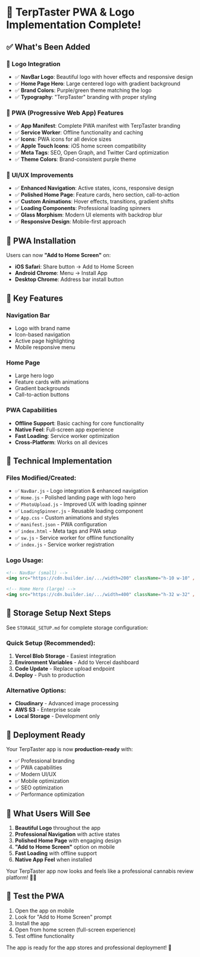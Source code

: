 # 🎉 TerpTaster PWA & Logo Implementation Complete!

## ✅ What's Been Added

### 🎨 **Logo Integration**

- ✅ **NavBar Logo**: Beautiful logo with hover effects and responsive design
- ✅ **Home Page Hero**: Large centered logo with gradient background
- ✅ **Brand Colors**: Purple/green theme matching the logo
- ✅ **Typography**: "TerpTaster" branding with proper styling

### 📱 **PWA (Progressive Web App) Features**

- ✅ **App Manifest**: Complete PWA manifest with TerpTaster branding
- ✅ **Service Worker**: Offline functionality and caching
- ✅ **Icons**: PWA icons for all device sizes
- ✅ **Apple Touch Icons**: iOS home screen compatibility
- ✅ **Meta Tags**: SEO, Open Graph, and Twitter Card optimization
- ✅ **Theme Colors**: Brand-consistent purple theme

### 🎯 **UI/UX Improvements**

- ✅ **Enhanced Navigation**: Active states, icons, responsive design
- ✅ **Polished Home Page**: Feature cards, hero section, call-to-action
- ✅ **Custom Animations**: Hover effects, transitions, gradient shifts
- ✅ **Loading Components**: Professional loading spinners
- ✅ **Glass Morphism**: Modern UI elements with backdrop blur
- ✅ **Responsive Design**: Mobile-first approach

## 📲 PWA Installation

Users can now **"Add to Home Screen"** on:

- **iOS Safari**: Share button → Add to Home Screen
- **Android Chrome**: Menu → Install App
- **Desktop Chrome**: Address bar install button

## 🌟 Key Features

### Navigation Bar

- Logo with brand name
- Icon-based navigation
- Active page highlighting
- Mobile responsive menu

### Home Page

- Large hero logo
- Feature cards with animations
- Gradient backgrounds
- Call-to-action buttons

### PWA Capabilities

- **Offline Support**: Basic caching for core functionality
- **Native Feel**: Full-screen app experience
- **Fast Loading**: Service worker optimization
- **Cross-Platform**: Works on all devices

## 🔧 Technical Implementation

### Files Modified/Created:

- ✅ `NavBar.js` - Logo integration & enhanced navigation
- ✅ `Home.js` - Polished landing page with logo hero
- ✅ `PhotoUpload.js` - Improved UX with loading spinner
- ✅ `LoadingSpinner.js` - Reusable loading component
- ✅ `App.css` - Custom animations and styles
- ✅ `manifest.json` - PWA configuration
- ✅ `index.html` - Meta tags and PWA setup
- ✅ `sw.js` - Service worker for offline functionality
- ✅ `index.js` - Service worker registration

### Logo Usage:

```html
<!-- NavBar (small) -->
<img src="https://cdn.builder.io/.../width=200" className="h-10 w-10" />

<!-- Home Hero (large) -->
<img src="https://cdn.builder.io/.../width=400" className="h-32 w-32" />
```

## 📸 Storage Setup Next Steps

See `STORAGE_SETUP.md` for complete storage configuration:

### Quick Setup (Recommended):

1. **Vercel Blob Storage** - Easiest integration
2. **Environment Variables** - Add to Vercel dashboard
3. **Code Update** - Replace upload endpoint
4. **Deploy** - Push to production

### Alternative Options:

- **Cloudinary** - Advanced image processing
- **AWS S3** - Enterprise scale
- **Local Storage** - Development only

## 🚀 Deployment Ready

Your TerpTaster app is now **production-ready** with:

- ✅ Professional branding
- ✅ PWA capabilities
- ✅ Modern UI/UX
- ✅ Mobile optimization
- ✅ SEO optimization
- ✅ Performance optimization

## 🎯 What Users Will See

1. **Beautiful Logo** throughout the app
2. **Professional Navigation** with active states
3. **Polished Home Page** with engaging design
4. **"Add to Home Screen"** option on mobile
5. **Fast Loading** with offline support
6. **Native App Feel** when installed

Your TerpTaster app now looks and feels like a professional cannabis review platform! 🌿✨

## 📱 Test the PWA

1. Open the app on mobile
2. Look for "Add to Home Screen" prompt
3. Install the app
4. Open from home screen (full-screen experience)
5. Test offline functionality

The app is ready for the app stores and professional deployment! 🎉
